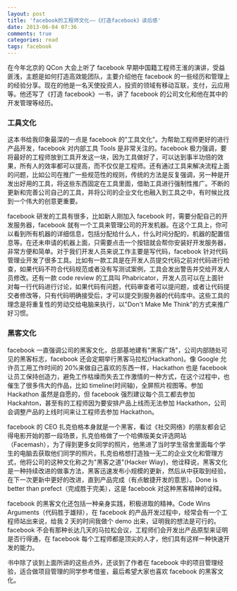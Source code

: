 ```yaml
---
layout: post
title: 'facebook的工程师文化——《打造facebook》读后感'
date: 2013-06-04 07:36
comments: true
categories: read
tags: facebook
---
```


在今年北京的 QCon 大会上听了 facebook 早期中国籍工程师王淮的演讲，受益匪浅，主题是如何打造高效能团队，主要介绍他在 facebook 的一些经历和管理上的经验分享。现在的他是一名天使投资人，投资的领域有移动互联，支付，云应用等。他还写了《打造 facebook》一书，讲了 facebook 的公司文化和他在其中的开发管理等经历。

<!--more-->

### 工具文化

这本书给我印象最深的一点是 facebook 的"工具文化"。为帮助工程师更好的进行产品开发，facebook 对内部工具 Tools 是非常关注的。facebook 极力强调，要将最好的工程师放到工具开发这一块，因为工具做好了，可以达到事半功倍的效果，所有人的效率都可以提高，而不仅仅是工程师。还有通过工具来解决流程上面的问题，比如公司在推广一些规范性的规则，传统的方法是反复强调，另一种是开发出好用的工具，将这些东西固定在工具里面，借助工具进行强制性推广。不断的更新和完善公司自己的工具，并将公司的企业文化也融入到工具之中，有时候比找到一个伟大的创意更重要。

facebook 研发的工具有很多，比如新人刚加入 facebook 时，需要分配自己的开发服务器，facebook 就有一个工具来管理公司的开发机器。在这个工具上，你可以看到所有机器的详细信息，包括分配给什么人，什么时间分配的，机器的配置信息等。在还未申请的机器上面，只需要点击一个按钮就会帮你安装好开发服务器，非常方便和简单。对于我们开发人员来说工作主要是写代码，facebook 针对代码管理业开发了很多工具。比如有一款工具是在开发人员提交代码之前对代码进行检查，如果代码不符合代码规范或者没有写测试案例，工具会发出警告并交给开发人员修改。还有一款 code review 的工具叫 Phabricator，开发人员可以在上面针对每一行代码进行讨论，如果代码有问题，代码审查者可以提问题，或者让代码提交者修改等，只有代码明确接受后，才可以提交到服务器的代码库中。这些工具的理念是将重复性的劳动交给电脑来执行，以"Don't Make Me Think"的方式来推广好习惯。

### 黑客文化

facebook 一直强调公司的黑客文化，总部基地建有"黑客广场"，公司内部随处可见的黑客标志，facebook 还会定期举行黑客马拉松(Hackathon)。像 Google 允许员工用工作时间的 20%来做自己喜欢的东西一样，Hackathon 也是 facebook 让员工保持创造力，避免工作枯燥而失去工作激情的一种方式，在这个过程中，也催生了很多伟大的作品，比如 timeline(时间轴)，全屏照片视图等。参加 Hackathon 虽然是自愿的，但 facebook 强烈建议每个员工都去参加 Hackahton，甚至有的工程师因为要安排产品上线而无法参加 Hackathon，公司会调整产品的上线时间来让工程师去参加 Hackathon。

facebook 的 CEO 扎克伯格本身就是一个黑客，看过《社交网络》的朋友都会记得电影开始的那一段场景，扎克伯格做了一个哈佛版美女评选网站（Facemash），为了得到更多女同学的照片，他黑进了当时学生宿舍里面每个学生的电脑去获取他们同学的照片。扎克伯格想打造独一无二的企业文化和管理方式，他将公司的这种文化称之为"黑客之道"(Hacker Wiay)，他诠释说，黑客文化是一种持续改进的做事方法，黑客迅速发布小规模的更新，然后从中获取到经验，在下一次更新中更好的改进，直到产品完成（有点敏捷开发的意思）。Done is better than prefect（完成胜于完美），这是 facebook 对这种黑客精神的诠释。

facebook 的黑客文化还包括一种亲身实践，积极进取的精神。Code Wins Arguments（代码胜于雄辩），在 facebook 的产品开发过程中，经常会有一个工程师站出来说，给我 2 天的时间我做个 demo 出来，证明我的想法是可行的。facebook 不会有那种长达几天的马拉松会议，工程师们会开发出产品原型来证明是否行得通，在 facebook 每个工程师都是顶尖的人才，他们具有这样一种快速开发的能力。

书中除了谈到上面所讲的这些点外，还谈到了作者在 facebook 中的项目管理经验，适合做项目管理的同学参考借鉴，最后希望大家也喜欢 facebook 的黑客文化。
